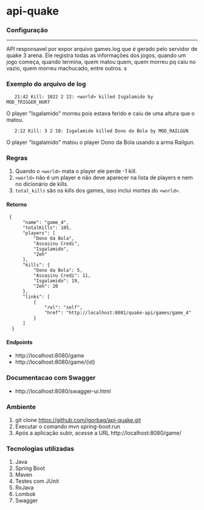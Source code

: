 # api-quake

### Configuração ###

****

API responsavel por
expor arquivo games.log que é gerado pelo servidor de quake 3 arena. Ele registra todas as informações dos jogos, quando um jogo começa, quando termina, quem matou quem, quem morreu pq caiu no vazio, quem morreu machucado, entre outros.
s  
  ### Exemplo do arquivo de log

       21:42 Kill: 1022 2 22: <world> killed Isgalamido by MOD_TRIGGER_HURT
   
   O player "Isgalamido" morreu pois estava ferido e caiu de uma altura que o matou.
 
       2:22 Kill: 3 2 10: Isgalamido killed Dono da Bola by MOD_RAILGUN
   
   O player "Isgalamido" matou o player Dono da Bola usando a arma Railgun.
   
  ### Regras
1. Quando o `<world>` mata o player ele perde -1 kill.
2. `<world>` não é um player e não deve aparecer na lista de players e nem no dicionário de kills.
3. `total_kills` são os kills dos games, isso inclui mortes do `<world>`.
  
  #### Retorno
  ```
   {
        "name": "game_4",
        "totalKills": 105,
        "players": [
            "Dono da Bola",
            "Assasinu Credi",
            "Isgalamido",
            "Zeh"
        ],
        "kills": {
            "Dono da Bola": 5,
            "Assasinu Credi": 11,
            "Isgalamido": 19,
            "Zeh": 20
        },
        "links": [
            {
                "rel": "self",
                "href": "http://localhost:8081/quake-api/games/game_4"
            }
        ]
    }
  ```
  
  #### Endpoints
   - http://localhost:8080/game
   - http://localhost:8080/game/{id}
  
  ### Documentacao com Swagger
   - http://localhost:8080/swagger-ui.html
  ### Ambiente
  1. git clone https://github.com/igorbag/api-quake.git 
  4. Executar o comando mvn spring-boot:run
  5. Após a aplicação subir, acesse a URL http://localhost:8080/game/
  
  ### Tecnologias utilizadas
  1. Java
  2. Spring Boot
  3. Maven
  3. Testes com JUnit
  4. RxJava
  5. Lombok
  6. Swagger